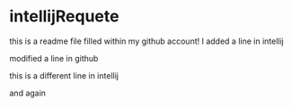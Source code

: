# intellijRequete
this is a readme file filled within my github account!
I added a line in intellij

modified a line in github


this is a different line in intellij

and again
